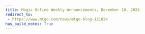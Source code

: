 ```yaml
---
title: Magic Online Weekly Announcements, December 10, 2024
redirect_to:
 - https://www.mtgo.com/news/mtgo-blog-121024
has_build_notes: True
---
```

